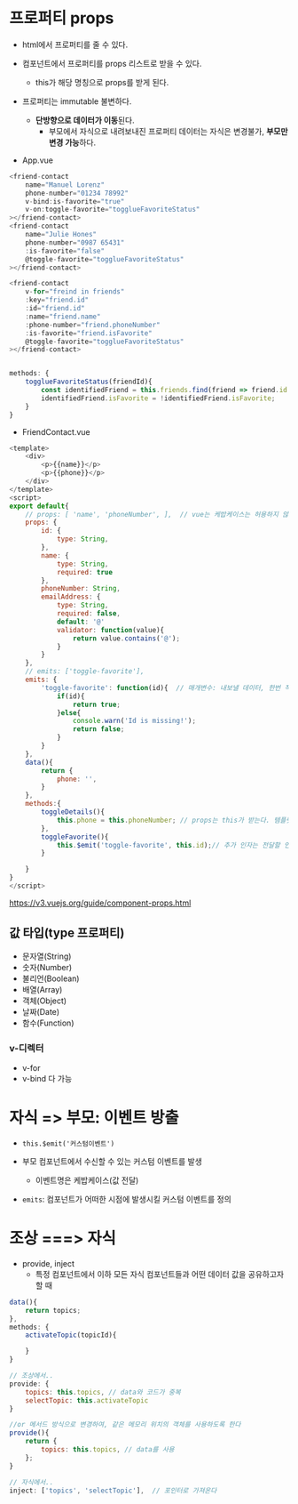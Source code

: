 # 프로퍼티 props
- html에서 프로퍼티를 줄 수 있다.
- 컴포넌트에서 프로퍼티를 props 리스트로 받을 수 있다.
    - this가 해당 명칭으로 props를 받게 된다.
- 프로퍼티는 immutable 불변하다.
    - **단방향으로 데이터가 이동**된다. 
        - 부모에서 자식으로 내려보내진 프로퍼티 데이터는 자식은 변경불가, **부모만 변경 가능**하다.

- App.vue
```js
<friend-contact
    name="Manuel Lorenz"
    phone-number="01234 78992"
    v-bind:is-favorite="true"
    v-on:toggle-favorite="togglueFavoriteStatus"
></friend-contact>
<friend-contact
    name="Julie Hones"
    phone-number="0987 65431"
    :is-favorite="false"
    @toggle-favorite="togglueFavoriteStatus"
></friend-contact>

<friend-contact
    v-for="freind in friends"
    :key="friend.id"
    :id="friend.id"
    :name="friend.name"
    :phone-number="friend.phoneNumber"
    :is-favorite="friend.isFavorite"
    @toggle-favorite="togglueFavoriteStatus"
></friend-contact>


methods: {
    togglueFavoriteStatus(friendId){
        const identifiedFriend = this.friends.find(friend => friend.id === friendId);
        identifiedFriend.isFavorite = !identifiedFriend.isFavorite;
    }
}
```

- FriendContact.vue
```js
<template>
    <div>
        <p>{{name}}</p>
        <p>{{phone}}</p>
    </div>
</template>
<script>
export default{
    // props: [ 'name', 'phoneNumber', ],  // vue는 케밥케이스는 허용하지 않는 syntax이므로, 적절하게 카멜케이스로 변경해준다. html에서는 케밥케이스를 써야 한다.
    props: {
        id: {
            type: String,
        },
        name: {
            type: String,
            required: true
        },
        phoneNumber: String,
        emailAddress: {
            type: String,
            required: false,
            default: '@'
            validator: function(value){
                return value.contains('@');
            }
        }
    },
    // emits: ['toggle-favorite'],
    emits: {
        'toggle-favorite': function(id){  // 매개변수: 내보낼 데이터, 한번 작업해주는 함수
            if(id){
                return true;
            }else{
                console.warn('Id is missing!');
                return false;
            }
        }
    },
    data(){
        return {
            phone: '',
        }
    },
    methods:{
        toggleDetails(){
            this.phone = this.phoneNumber; // props는 this가 받는다. 템플릿에서도 사용 가능하다.
        },
        toggleFavorite(){
            this.$emit('toggle-favorite', this.id);// 추가 인자는 전달할 인자
        }

    }
}
</script>
```
<https://v3.vuejs.org/guide/component-props.html>

## 값 타입(type  프로퍼티)
- 문자열(String)
- 숫자(Number)
- 불리언(Boolean)
- 배열(Array)
- 객체(Object)
- 날짜(Date)
- 함수(Function)

### v-디렉터 
- v-for
- v-bind 다 가능


# 자식 => 부모: 이벤트 방출

- `this.$emit('커스텀이벤트')`
- 부모 컴포넌트에서 수신할 수 있는 커스텀 이벤트를 발생
    - 이벤트명은 케밥케이스(값 전달)


- `emits`: 컴포넌트가 어떠한 시점에 발생시킬 커스텀 이벤트를 정의


# 조상 ===> 자식
- provide, inject
    - 특정 컴포넌트에서 이하 모든 자식 컴포넌트들과 어떤 데이터 값을 공유하고자 할 때

```js
data(){
    return topics;
},
methods: {
    activateTopic(topicId){

    }
}

// 조상에서..
provide: {
    topics: this.topics, // data와 코드가 중복
    selectTopic: this.activateTopic
}

//or 메서드 방식으로 변경하여, 같은 메모리 위치의 객체를 사용하도록 한다
provide(){
    return {
        topics: this.topics, // data를 사용
    };
}

// 자식에서..
inject: ['topics', 'selectTopic'],  // 포인터로 가져온다
```
